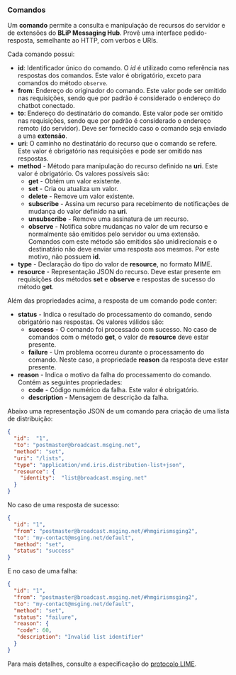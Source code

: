 ### Comandos

Um **comando** permite a consulta e manipulação de recursos do servidor e de extensões do **BLiP Messaging Hub**. Provê uma interface pedido-resposta, semelhante ao HTTP, com verbos e URIs. 

Cada comando possui:
- **id**: Identificador único do comando. O *id* é utilizado como referência nas respostas dos comandos. Este valor é obrigatório, exceto para comandos do método `observe`.
- **from**: Endereço do originador do comando. Este valor pode ser omitido nas requisições, sendo que por padrão é considerado o endereço do chatbot conectado.
- **to**: Endereço do destinatário do comando. Este valor pode ser omitido nas requisições, sendo que por padrão é considerado o endereço remoto (do servidor). Deve ser fornecido caso o comando seja enviado a uma **extensão**.
- **uri**: O caminho no destinatário do recurso que o comando se refere. Este valor é obrigatório nas requisições e pode ser omitido nas respostas. 
- **method** - Método para manipulação do recurso definido na **uri**. Este valor é obrigatório. Os valores possíveis são:
  * **get** - Obtém um valor existente.
  * **set** - Cria ou atualiza um valor.
  * **delete** - Remove um valor existente.
  * **subscribe** - Assina um recurso para recebimento de notificações de mudança do valor definido na **uri**.
  * **unsubscribe** - Remove uma assinatura de um recurso.
  * **observe** - Notifica sobre mudanças no valor de um recurso e normalmente são emitidos pelo servidor ou uma extensão. Comandos com este método são emitidos são unidirecionais e o destinatário não deve enviar uma resposta aos mesmos. Por este motivo, não possuem **id**.
- **type** - Declaração do tipo do valor de **resource**, no formato MIME.
- **resource** - Representação JSON do recurso. Deve estar presente em requisições dos métodos **set** e **observe** e respostas de sucesso do método **get**.

Além das propriedades acima, a resposta de um comando pode conter:
- **status** - Indica o resultado do processamento do comando, sendo obrigatório nas respostas. Os valores válidos são:
  * **success** - O comando foi processado com sucesso. No caso de comandos com o método **get**, o valor de **resource** deve estar presente.
  * **failure** - Um problema ocorreu durante o processamento do comando. Neste caso, a propriedade **reason** da resposta deve estar presente.
- **reason** - Indica o motivo da falha do processamento do comando. Contém as seguintes propriedades:
  * **code** - Código numérico da falha. Este valor é obrigatório.
  * **description** - Mensagem de descrição da falha.
  
Abaixo uma representação JSON de um comando para criação de uma lista de distribuição:

```json
{
  "id":  "1",
  "to": "postmaster@broadcast.msging.net",
  "method": "set",
  "uri": "/lists",
  "type": "application/vnd.iris.distribution-list+json",
  "resource": {
    "identity":  "list@broadcast.msging.net"
  }
} 
```
No caso de uma resposta de sucesso:
```json
{
  "id": "1",
  "from": "postmaster@broadcast.msging.net/#hmgirismsging2",
  "to": "my-contact@msging.net/default",
  "method": "set",
  "status": "success"
} 
```
E no caso de uma falha:
```json
{
  "id": "1",
  "from": "postmaster@broadcast.msging.net/#hmgirismsging2",
  "to": "my-contact@msging.net/default",
  "method": "set",
  "status": "failure",
  "reason": {
   "code": 60,
   "description": "Invalid list identifier"
  }
} 
```  
  
Para mais detalhes, consulte a especificação do [protocolo LIME](http://limeprotocol.org/index.html#command).
